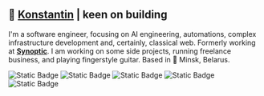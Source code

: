 <h2>🦁 <a href="https://thekeenest.tech/">Konstantin</a> | keen on building </h2>
<p>I'm a software engineer, focusing on AI engineering, automations, complex infrastructure development and, certainly, classical web. Formerly working at <strong><a href="https://synoptic.com/">Synoptic</a></strong>. I am working on some side projects, running freelance business, and playing fingerstyle guitar. Based in 📍 Minsk, Belarus. </p>
<img alt="Static Badge" src="https://img.shields.io/badge/thekeenest.tech-website-blue?style=flat-square&logo=Firefox&link=https://thekeenest.tech">
<img alt="Static Badge" src="https://img.shields.io/badge/%40thekeenest-linkedin-687FE5?style=flat-square&labelColor=FEEBF6&link=https://linkedin.com/in/thekeenest">
<img alt="Static Badge" src="https://img.shields.io/badge/%40thekeenest_-F75270?style=flat-square&logo=Instagram&link=https://instagram.com/thekeenest_">
<img alt="Static Badge" src="https://img.shields.io/badge/%40thekeenest2-EBD6FB?style=flat-square&logo=Telegram&link=https://t.me/thekeenest2">
<img alt="Static Badge" src="https://img.shields.io/badge/%40kstfbusiness-59AC77?style=flat-square&logo=Medium&link=https://medium.com/@kstfbusiness">
</p>
